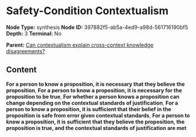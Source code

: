 # Safety-Condition Contextualism

**Node Type:** synthesis
**Node ID:** 397882f5-ab5a-4ed9-a98d-561716190bf5
**Depth:** 3
**Terminal:** No

**Parent:** [Can contextualism explain cross-context knowledge disagreements?](can-contextualism-explain-cross-context-knowledge-disagreements.md)

## Content

**For a person to know a proposition, it is necessary that they believe the proposition**, **For a person to know a proposition, it is necessary for the proposition to be true**, **For whether a person knows a proposition can change depending on the contextual standards of justification**, **For a person to know a proposition, it is sufficient that their belief in the proposition is safe from error given contextual standards**, **For a person to know a proposition, it is sufficient that they believe the proposition, the proposition is true, and the contextual standards of justification are met**
